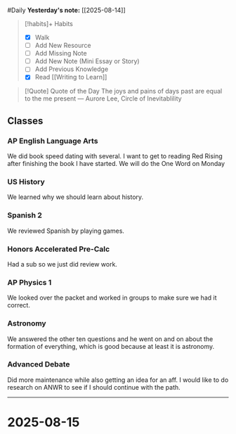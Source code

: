 #Daily
**Yesterday's note:** [[2025-08-14]]

> [!habits]+ Habits 
>- [x] Walk 
>- [ ] Add New Resource
> - [ ] Add Missing Note
> - [ ] Add New Note (Mini Essay or Story)
> - [ ] Add Previous Knowledge  
> - [x] Read [[Writing to Learn]]

> [!Quote]  Quote of the Day
> The joys and pains of days past are equal to the me present 
> — Aurore Lee, Circle of Inevitablility

## Classes 

### AP English Language Arts 
We did book speed dating with several. I want to get to reading Red Rising after finishing the book I have started. We will do the One Word on Monday
### US History 
We learned why we should learn about history.
### Spanish 2 
We reviewed Spanish by playing games. 
### Honors Accelerated Pre-Calc 
Had a sub so we just did review work.
### AP Physics 1 
We looked over the packet and worked in groups to make sure we had it correct. 
### Astronomy 
We answered the other ten questions and he went on and on about the formation of everything, which is good because at least it is astronomy. 
### Advanced Debate 
Did more maintenance while also getting an idea for an aff. I would like to do research on ANWR to see if I should continue with the path. 


<hr>

# 2025-08-15


